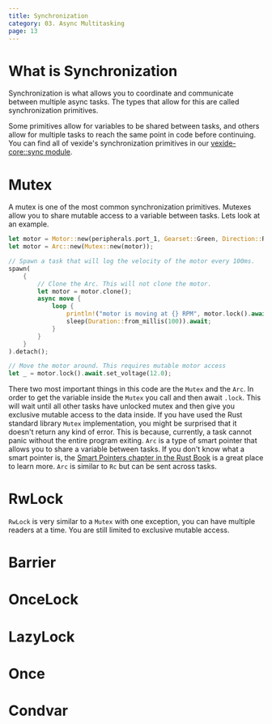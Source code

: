```yaml
---
title: Synchronization
category: 03. Async Multitasking
page: 13
---
```


# What is Synchronization

Synchronization is what allows you to coordinate and communicate between multiple async tasks.
The types that allow for this are called synchronization primitives.

Some primitives allow for variables to be shared between tasks, and others allow for multiple tasks to reach the same point in code before continuing. You can find all of vexide's synchronization primitives in our [vexide-core::sync module](https://docs.rs/vexide-core/0.2.0/vexide_core/sync/index.html).

# Mutex

A mutex is one of the most common synchronization primitives. Mutexes allow you to share mutable access to a variable between tasks. Lets look at an example.
```rust
let motor = Motor::new(peripherals.port_1, Gearset::Green, Direction::Reversed);
let motor = Arc::new(Mutex::new(motor));

// Spawn a task that will log the velocity of the motor every 100ms.
spawn(
    {
        // Clone the Arc. This will not clone the motor.
        let motor = motor.clone();
        async move {
            loop {
                println!("motor is moving at {} RPM", motor.lock().await.velocity().unwrap_or_default());
                sleep(Duration::from_millis(100)).await;
            }
        }
    }
).detach();

// Move the motor around. This requires mutable motor access
let _ = motor.lock().await.set_voltage(12.0);
```

There two most important things in this code are the `Mutex` and the `Arc`.
In order to get the variable inside the `Mutex` you call and then await `.lock`. This will wait until all other tasks have unlocked mutex and then give you exclusive mutable access to the data inside. If you have used the Rust standard library `Mutex` implementation, you might be surprised that it doesn't return any kind of error. This is because, currently, a task cannot panic without the entire program exiting.
`Arc` is a type of smart pointer that allows you to share a variable between tasks. If you don't know what a smart pointer is, the [Smart Pointers chapter in the Rust Book](https://doc.rust-lang.org/stable/book/ch15-00-smart-pointers.html) is a great place to learn more. `Arc` is similar to `Rc` but can be sent across tasks.

# RwLock

`RwLock` is very similar to a `Mutex` with one exception, you can have multiple readers at a time. You are still limited to exclusive mutable access.

# Barrier

# OnceLock

# LazyLock

# Once

# Condvar